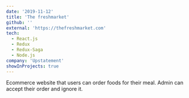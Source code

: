 ```yaml
---
date: '2019-11-12'
title: 'The freshmarket'
github: ''
external: 'https://thefreshmarket.com'
tech:
  - React.js
  - Redux
  - Redux-Saga
  - Node.js
company: 'Upstatement'
showInProjects: true
---
```


Ecommerce website that users can order foods for their meal. Admin can accept their order and ignore it.
